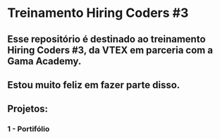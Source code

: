 # Treinamento Hiring Coders #3

## Esse repositório é destinado ao treinamento Hiring Coders #3, da VTEX em parceria com a Gama Academy.
## Estou muito feliz em fazer parte disso.

## Projetos:

### 1 - Portifólio
